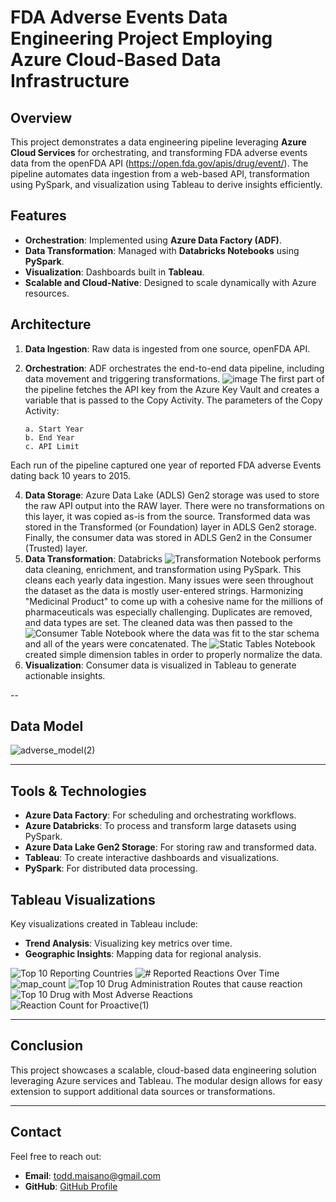 # FDA Adverse Events Data Engineering Project Employing Azure Cloud-Based Data Infrastructure

## Overview
This project demonstrates a data engineering pipeline leveraging **Azure Cloud Services** for orchestrating, and transforming FDA adverse events data from the openFDA API (https://open.fda.gov/apis/drug/event/). The pipeline automates data ingestion from a web-based API, transformation using PySpark, and visualization using Tableau to derive insights efficiently.

## Features
- **Orchestration**: Implemented using **Azure Data Factory (ADF)**.
- **Data Transformation**: Managed with **Databricks Notebooks** using **PySpark**.
- **Visualization**: Dashboards built in **Tableau**.
- **Scalable and Cloud-Native**: Designed to scale dynamically with Azure resources.

## Architecture

1. **Data Ingestion**: Raw data is ingested from one source, openFDA API.
2. **Orchestration**: ADF orchestrates the end-to-end data pipeline, including data movement and triggering transformations.
   ![image](https://github.com/user-attachments/assets/190ccaf9-95da-4cbd-b2cc-8206e5403057)
   The first part of the pipeline fetches the API key from the Azure Key Vault and creates a variable that is passed to the Copy Activity.
   The parameters of the Copy Activity:
   
       a. Start Year
       b. End Year
       c. API Limit
  Each run of the pipeline captured one year of reported FDA adverse Events dating back 10 years to 2015.

4. **Data Storage**: Azure Data Lake (ADLS) Gen2 storage was used to store the raw API output into the RAW layer. There were no transformations on this layer, it was copied as-is from the source. Transformed data was stored in the Transformed (or Foundation) layer in ADLS Gen2 storage. Finally, the consumer data was stored in ADLS Gen2 in the Consumer (Trusted) layer.
6. **Data Transformation**: Databricks ![Transformation Notebook](https://github.com/toddmaisano/fda_adverse_events/blob/develop/Adverse_Events_Transformation.ipynb) performs data cleaning, enrichment, and transformation using PySpark. This cleans each yearly data ingestion. Many issues were seen throughout the dataset as the data is mostly user-entered strings. Harmonizing "Medicinal Product" to come up with a cohesive name for the millions of pharmaceuticals was especially challenging. Duplicates are removed, and data types are set. The cleaned data was then passed to the ![Consumer Table Notebook](https://github.com/toddmaisano/fda_adverse_events/blob/develop/Consumer_Tables.ipynb) where the data was fit to the star schema and all of the years were concatenated. The ![Static Tables Notebook](https://github.com/toddmaisano/fda_adverse_events/blob/develop/Adverse_Reaction_Static_Tables.ipynb) created simple dimension tables in order to properly normalize the data.
7. **Visualization**: Consumer data is visualized in Tableau to generate actionable insights.

--
## Data Model

![adverse_model(2)](https://github.com/user-attachments/assets/17c8c3b6-1479-4f73-8f4f-2e19ebc22ef3)



---

## Tools & Technologies
- **Azure Data Factory**: For scheduling and orchestrating workflows.
- **Azure Databricks**: To process and transform large datasets using PySpark.
- **Azure Data Lake Gen2 Storage**: For storing raw and transformed data.
- **Tableau**: To create interactive dashboards and visualizations.
- **PySpark**: For distributed data processing.


## Tableau Visualizations
Key visualizations created in Tableau include:
- **Trend Analysis**: Visualizing key metrics over time.
- **Geographic Insights**: Mapping data for regional analysis.

![Top 10 Reporting Countries](https://github.com/user-attachments/assets/de781522-c570-44f7-abcf-03b50c274a6b)
![# Reported Reactions Over Time](https://github.com/user-attachments/assets/fdbee314-2bd8-4147-a99a-cc4fc6dae418)
![map_count](https://github.com/user-attachments/assets/4a53ea28-4d71-4cf6-b6ec-ebc6ff250d69)
![Top 10 Drug Administration Routes that cause reaction](https://github.com/user-attachments/assets/6beb06a5-ea07-4c72-9793-47084f12f946)
![Top 10 Drug with Most Adverse Reactions](https://github.com/user-attachments/assets/ace2b727-6191-436f-a6dd-1de72f600b5c)
![Reaction Count for Proactive(1)](https://github.com/user-attachments/assets/3ee63493-2ea9-4d5a-bd31-a48fe4da1dbb)


---

## Conclusion
This project showcases a scalable, cloud-based data engineering solution leveraging Azure services and Tableau. The modular design allows for easy extension to support additional data sources or transformations.

---

## Contact
Feel free to reach out:
- **Email**: todd.maisano@gmail.com
- **GitHub**: [GitHub Profile](https://github.com/toddmaisano)
